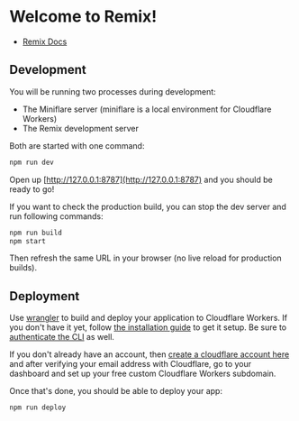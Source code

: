 # Welcome to Remix!

- [Remix Docs](https://remix.run/docs)

## Development

You will be running two processes during development:

- The Miniflare server (miniflare is a local environment for Cloudflare Workers)
- The Remix development server

Both are started with one command:

```sh
npm run dev
```

Open up [http://127.0.0.1:8787](http://127.0.0.1:8787) and you should be ready
to go!

If you want to check the production build, you can stop the dev server and run
following commands:

```sh
npm run build
npm start
```

Then refresh the same URL in your browser (no live reload for production
builds).

## Deployment

Use [wrangler](https://developers.cloudflare.com/workers/cli-wrangler) to build
and deploy your application to Cloudflare Workers. If you don't have it yet,
follow
[the installation guide](https://developers.cloudflare.com/workers/cli-wrangler/install-update)
to get it setup. Be sure to
[authenticate the CLI](https://developers.cloudflare.com/workers/cli-wrangler/authentication)
as well.

If you don't already have an account, then
[create a cloudflare account here](https://dash.cloudflare.com/sign-up) and
after verifying your email address with Cloudflare, go to your dashboard and set
up your free custom Cloudflare Workers subdomain.

Once that's done, you should be able to deploy your app:

```sh
npm run deploy
```
